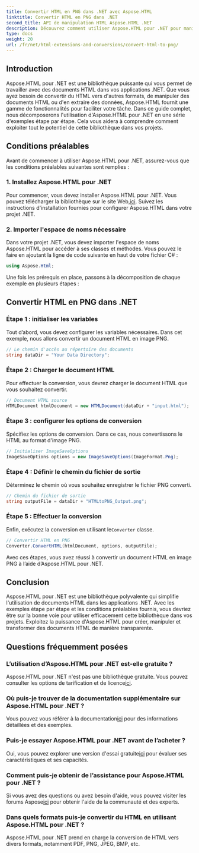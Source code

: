 ```yaml
---
title: Convertir HTML en PNG dans .NET avec Aspose.HTML
linktitle: Convertir HTML en PNG dans .NET
second_title: API de manipulation HTML Aspose.HTML .NET
description: Découvrez comment utiliser Aspose.HTML pour .NET pour manipuler et convertir des documents HTML. Guide étape par étape pour un développement .NET efficace.
type: docs
weight: 20
url: /fr/net/html-extensions-and-conversions/convert-html-to-png/
---
```


## Introduction

Aspose.HTML pour .NET est une bibliothèque puissante qui vous permet de travailler avec des documents HTML dans vos applications .NET. Que vous ayez besoin de convertir du HTML vers d'autres formats, de manipuler des documents HTML ou d'en extraire des données, Aspose.HTML fournit une gamme de fonctionnalités pour faciliter votre tâche. Dans ce guide complet, nous décomposerons l'utilisation d'Aspose.HTML pour .NET en une série d'exemples étape par étape. Cela vous aidera à comprendre comment exploiter tout le potentiel de cette bibliothèque dans vos projets.

## Conditions préalables

Avant de commencer à utiliser Aspose.HTML pour .NET, assurez-vous que les conditions préalables suivantes sont remplies :

### 1. Installez Aspose.HTML pour .NET

 Pour commencer, vous devez installer Aspose.HTML pour .NET. Vous pouvez télécharger la bibliothèque sur le site Web,[ici](https://releases.aspose.com/html/net/). Suivez les instructions d'installation fournies pour configurer Aspose.HTML dans votre projet .NET.

### 2. Importer l'espace de noms nécessaire

Dans votre projet .NET, vous devez importer l'espace de noms Aspose.HTML pour accéder à ses classes et méthodes. Vous pouvez le faire en ajoutant la ligne de code suivante en haut de votre fichier C# :

```csharp
using Aspose.Html;
```

Une fois les prérequis en place, passons à la décomposition de chaque exemple en plusieurs étapes :

## Convertir HTML en PNG dans .NET

### Étape 1 : initialiser les variables

Tout d’abord, vous devez configurer les variables nécessaires. Dans cet exemple, nous allons convertir un document HTML en image PNG.

```csharp
// Le chemin d'accès au répertoire des documents
string dataDir = "Your Data Directory";
```

### Étape 2 : Charger le document HTML

Pour effectuer la conversion, vous devrez charger le document HTML que vous souhaitez convertir. 

```csharp
// Document HTML source
HTMLDocument htmlDocument = new HTMLDocument(dataDir + "input.html");
```

### Étape 3 : configurer les options de conversion

Spécifiez les options de conversion. Dans ce cas, nous convertissons le HTML au format d'image PNG.

```csharp
// Initialiser ImageSaveOptions
ImageSaveOptions options = new ImageSaveOptions(ImageFormat.Png);
```

### Étape 4 : Définir le chemin du fichier de sortie

Déterminez le chemin où vous souhaitez enregistrer le fichier PNG converti.

```csharp
// Chemin du fichier de sortie
string outputFile = dataDir + "HTMLtoPNG_Output.png";
```

### Étape 5 : Effectuer la conversion

 Enfin, exécutez la conversion en utilisant le`Converter` classe.

```csharp
// Convertir HTML en PNG
Converter.ConvertHTML(htmlDocument, options, outputFile);
```

Avec ces étapes, vous avez réussi à convertir un document HTML en image PNG à l’aide d’Aspose.HTML pour .NET.

## Conclusion

Aspose.HTML pour .NET est une bibliothèque polyvalente qui simplifie l'utilisation de documents HTML dans les applications .NET. Avec les exemples étape par étape et les conditions préalables fournis, vous devriez être sur la bonne voie pour utiliser efficacement cette bibliothèque dans vos projets. Exploitez la puissance d'Aspose.HTML pour créer, manipuler et transformer des documents HTML de manière transparente.

## Questions fréquemment posées

### L’utilisation d’Aspose.HTML pour .NET est-elle gratuite ?
 Aspose.HTML pour .NET n'est pas une bibliothèque gratuite. Vous pouvez consulter les options de tarification et de licence[ici](https://purchase.aspose.com/buy).

### Où puis-je trouver de la documentation supplémentaire sur Aspose.HTML pour .NET ?
 Vous pouvez vous référer à la documentation[ici](https://reference.aspose.com/html/net/) pour des informations détaillées et des exemples.

### Puis-je essayer Aspose.HTML pour .NET avant de l’acheter ?
 Oui, vous pouvez explorer une version d'essai gratuite[ici](https://releases.aspose.com/) pour évaluer ses caractéristiques et ses capacités.

### Comment puis-je obtenir de l’assistance pour Aspose.HTML pour .NET ?
 Si vous avez des questions ou avez besoin d'aide, vous pouvez visiter les forums Aspose[ici](https://forum.aspose.com/) pour obtenir l'aide de la communauté et des experts.

### Dans quels formats puis-je convertir du HTML en utilisant Aspose.HTML pour .NET ?
Aspose.HTML pour .NET prend en charge la conversion de HTML vers divers formats, notamment PDF, PNG, JPEG, BMP, etc.